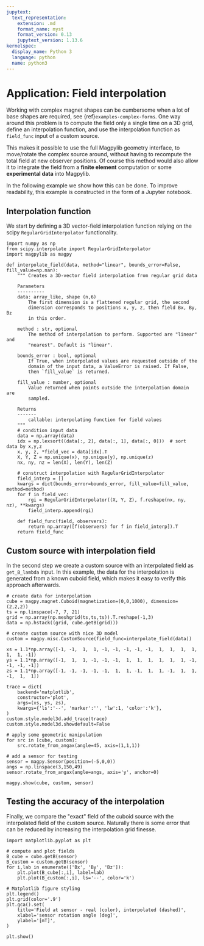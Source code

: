 ```yaml
---
jupytext:
  text_representation:
    extension: .md
    format_name: myst
    format_version: 0.13
    jupytext_version: 1.13.6
kernelspec:
  display_name: Python 3
  language: python
  name: python3
---
```


# Application: Field interpolation

Working with complex magnet shapes can be cumbersome when a lot of base shapes are required, see {ref}`examples-complex-forms`. One way around this problem is to compute the field only a single time on a 3D grid, define an interpolation function, and use the interpolation function as `field_func` input of a custom source.

This makes it possible to use the full Magpylib geometry interface, to move/rotate the complex source around, without having to recompute the total field at new observer positions. Of course this method would also allow it to integrate the field from a **finite element** computation or some **experimental data** into Magpylib.

In the following example we show how this can be done. To improve readability, this example is constructed in the form of a Jupyter notebook.

## Interpolation function

We start by defining a 3D vector-field interpolation function relying on the scipy `RegularGridInterpolator` functionality.

```{code-cell} ipython3
import numpy as np
from scipy.interpolate import RegularGridInterpolator
import magpylib as magpy

def interpolate_field(data, method="linear", bounds_error=False, fill_value=np.nan):
    """ Creates a 3D-vector field interpolation from regular grid data

    Parameters
    ----------
    data: array_like, shape (n,6)
        The first dimension is a flattened regular grid, the second
        dimension corresponds to positions x, y, z, then field Bx, By, Bz
        in this order.

    method : str, optional
        The method of interpolation to perform. Supported are "linear" and
        "nearest". Default is "linear".

    bounds_error : bool, optional
        If True, when interpolated values are requested outside of the
        domain of the input data, a ValueError is raised. If False,
        then `fill_value` is returned.

    fill_value : number, optional
        Value returned when points outside the interpolation domain are
        sampled.

    Returns
    -------
        callable: interpolating function for field values
    """
    # condition input data
    data = np.array(data)
    idx = np.lexsort((data[:, 2], data[:, 1], data[:, 0]))  # sort data by x,y,z
    x, y, z, *field_vec = data[idx].T
    X, Y, Z = np.unique(x), np.unique(y), np.unique(z)
    nx, ny, nz = len(X), len(Y), len(Z)

    # construct interpolation with RegularGridInterpolator
    field_interp = []
    kwargs = dict(bounds_error=bounds_error, fill_value=fill_value, method=method)
    for f in field_vec:
        rgi = RegularGridInterpolator((X, Y, Z), f.reshape(nx, ny, nz), **kwargs)
        field_interp.append(rgi)

    def field_func(field, observers):
        return np.array([f(observers) for f in field_interp]).T
    return field_func
```

## Custom source with interpolation field

In the second step we create a custom source with an interpolated field as `get_B_lambda` input. In this example, the data for the interpolation is generated from a known cuboid field, which makes it easy to verify this approach afterwards.

```{code-cell} ipython3
# create data for interpolation
cube = magpy.magnet.Cuboid(magnetization=(0,0,1000), dimension=(2,2,2))
ts = np.linspace(-7, 7, 21)
grid = np.array(np.meshgrid(ts,ts,ts)).T.reshape(-1,3)
data = np.hstack((grid, cube.getB(grid)))

# create custom source with nice 3D model
custom = magpy.misc.CustomSource(field_func=interpolate_field(data))

xs = 1.1*np.array([-1, -1,  1,  1, -1, -1, -1, -1, -1,  1,  1,  1,  1, 1,  1, -1])
ys = 1.1*np.array([-1,  1,  1, -1, -1, -1,  1,  1,  1,  1,  1,  1, -1, -1, -1, -1])
zs = 1.1*np.array([-1, -1, -1, -1, -1,  1,  1, -1,  1,  1, -1,  1,  1, -1,  1,  1])

trace = dict(
    backend='matplotlib',
    constructor='plot',
    args=(xs, ys, zs),
    kwargs={'ls':'--', 'marker':'', 'lw':1, 'color':'k'},
)
custom.style.model3d.add_trace(trace)
custom.style.model3d.showdefault=False

# apply some geometric manipulation
for src in [cube, custom]:
    src.rotate_from_angax(angle=45, axis=(1,1,1))

# add a sensor for testing
sensor = magpy.Sensor(position=(-5,0,0))
angs = np.linspace(3,150,49)
sensor.rotate_from_angax(angle=angs, axis='y', anchor=0)

magpy.show(cube, custom, sensor)
```

## Testing the accuracy of the interpolation

Finally, we compare the "exact" field of the cuboid source with the interpolated field of the custom source. Naturally there is some error that can be reduced by increasing the interpolation grid finesse.

```{code-cell} ipython3
import matplotlib.pyplot as plt

# compute and plot fields
B_cube = cube.getB(sensor)
B_custom = custom.getB(sensor)
for i,lab in enumerate(['Bx', 'By', 'Bz']):
    plt.plot(B_cube[:,i], label=lab)
    plt.plot(B_custom[:,i], ls='--', color='k')

# Matplotlib figure styling
plt.legend()
plt.grid(color='.9')
plt.gca().set(
    title='Field at sensor - real (color), interpolated (dashed)',
    xlabel='sensor rotation angle [deg]',
    ylabel='[mT]',
)

plt.show()
```

